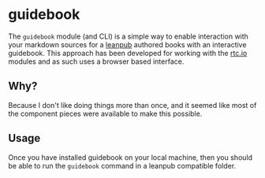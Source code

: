 # guidebook

The `guidebook` module (and CLI) is a simple way to enable interaction with
your markdown sources for a [leanpub](https://leanpub.com) authored books
with an interactive guidebook.  This approach has been developed for working
with the [rtc.io](http://rtc.io/) modules and as such uses a browser based
interface.

## Why?

Because I don't like doing things more than once, and it seemed like most of
the component pieces were available to make this possible.

## Usage

Once you have installed guidebook on your local machine, then you should be
able to run the `guidebook` command in a leanpub compatible folder.
